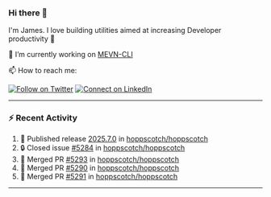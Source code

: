 ### Hi there 👋

I'm James. I love building utilities aimed at increasing Developer productivity :raised_hands: 

🔭 I’m currently working on [MEVN-CLI](https://github.com/madlabsinc/mevn-cli)

📫 How to reach me:

[![Follow on Twitter](https://img.shields.io/badge/--twitter?label=Twitter&logo=Twitter&style=social)](https://twitter.com/james_madhacks) [![Connect on LinkedIn](https://img.shields.io/badge/--linkedin?label=LinkedIn&logo=LinkedIn&style=social)](https://www.linkedin.com/in/jamesgeorge007)

---

### :zap: Recent Activity

<!--START_SECTION:activity-->
1. 🚀 Published release [2025.7.0](https://github.com/hoppscotch/hoppscotch/releases/tag/2025.7.0) in [hoppscotch/hoppscotch](https://github.com/hoppscotch/hoppscotch)
2. 🔒 Closed issue [#5284](https://github.com/hoppscotch/hoppscotch/issues/5284) in [hoppscotch/hoppscotch](https://github.com/hoppscotch/hoppscotch)
3. 🎉 Merged PR [#5293](https://github.com/hoppscotch/hoppscotch/pull/5293) in [hoppscotch/hoppscotch](https://github.com/hoppscotch/hoppscotch)
4. 🎉 Merged PR [#5290](https://github.com/hoppscotch/hoppscotch/pull/5290) in [hoppscotch/hoppscotch](https://github.com/hoppscotch/hoppscotch)
5. 🎉 Merged PR [#5291](https://github.com/hoppscotch/hoppscotch/pull/5291) in [hoppscotch/hoppscotch](https://github.com/hoppscotch/hoppscotch)
<!--END_SECTION:activity-->

---

<!--
**jamesgeorge007/jamesgeorge007** is a ✨ _special_ ✨ repository because its `README.md` (this file) appears on your GitHub profile.

Here are some ideas to get you started:

- 🌱 I’m currently learning ...
- 👯 I’m looking to collaborate on ...
- 🤔 I’m looking for help with ...
- 💬 Ask me about ...
- 😄 Pronouns: ...
- ⚡ Fun fact: ...
-->
